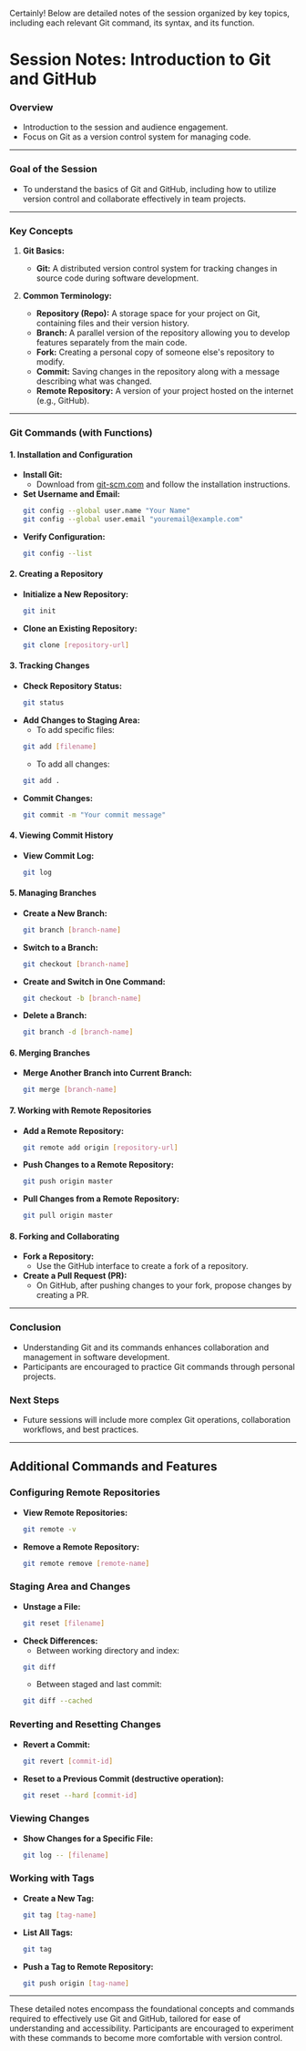 Certainly! Below are detailed notes of the session organized by key topics, including each relevant Git command, its syntax, and its function.

# Session Notes: Introduction to Git and GitHub

### Overview
- Introduction to the session and audience engagement.
- Focus on Git as a version control system for managing code.

---

### Goal of the Session
- To understand the basics of Git and GitHub, including how to utilize version control and collaborate effectively in team projects.

---

### Key Concepts
1. **Git Basics:**
   - **Git:** A distributed version control system for tracking changes in source code during software development.

2. **Common Terminology:**
   - **Repository (Repo):** A storage space for your project on Git, containing files and their version history.
   - **Branch:** A parallel version of the repository allowing you to develop features separately from the main code.
   - **Fork:** Creating a personal copy of someone else's repository to modify.
   - **Commit:** Saving changes in the repository along with a message describing what was changed.
   - **Remote Repository:** A version of your project hosted on the internet (e.g., GitHub).

---

### Git Commands (with Functions)

#### 1. **Installation and Configuration**
   - **Install Git:**
     - Download from [git-scm.com](https://git-scm.com) and follow the installation instructions.
   - **Set Username and Email:**
     ```bash
     git config --global user.name "Your Name"
     git config --global user.email "youremail@example.com"
     ```
   - **Verify Configuration:**
     ```bash
     git config --list
     ```

#### 2. **Creating a Repository**
   - **Initialize a New Repository:**
     ```bash
     git init
     ```
   - **Clone an Existing Repository:**
     ```bash
     git clone [repository-url]
     ```

#### 3. **Tracking Changes**
   - **Check Repository Status:**
     ```bash
     git status
     ```
   - **Add Changes to Staging Area:**
     - To add specific files:
     ```bash
     git add [filename]
     ```
     - To add all changes:
     ```bash
     git add .
     ```
   - **Commit Changes:**
     ```bash
     git commit -m "Your commit message"
     ```

#### 4. **Viewing Commit History**
   - **View Commit Log:**
     ```bash
     git log
     ```

#### 5. **Managing Branches**
   - **Create a New Branch:**
     ```bash
     git branch [branch-name]
     ```
   - **Switch to a Branch:**
     ```bash
     git checkout [branch-name]
     ```
   - **Create and Switch in One Command:**
     ```bash
     git checkout -b [branch-name]
     ```
   - **Delete a Branch:**
     ```bash
     git branch -d [branch-name]
     ```

#### 6. **Merging Branches**
   - **Merge Another Branch into Current Branch:**
     ```bash
     git merge [branch-name]
     ```

#### 7. **Working with Remote Repositories**
   - **Add a Remote Repository:**
     ```bash
     git remote add origin [repository-url]
     ```
   - **Push Changes to a Remote Repository:**
     ```bash
     git push origin master
     ```
   - **Pull Changes from a Remote Repository:**
     ```bash
     git pull origin master
     ```

#### 8. **Forking and Collaborating**
   - **Fork a Repository:**
     - Use the GitHub interface to create a fork of a repository.
   - **Create a Pull Request (PR):**
     - On GitHub, after pushing changes to your fork, propose changes by creating a PR.

---

### Conclusion
- Understanding Git and its commands enhances collaboration and management in software development.
- Participants are encouraged to practice Git commands through personal projects.

### Next Steps
- Future sessions will include more complex Git operations, collaboration workflows, and best practices.

--- 

## Additional Commands and Features

### Configuring Remote Repositories
- **View Remote Repositories:**
  ```bash
  git remote -v
  ```
- **Remove a Remote Repository:**
  ```bash
  git remote remove [remote-name]
  ```

### Staging Area and Changes
- **Unstage a File:**
  ```bash
  git reset [filename]
  ```
- **Check Differences:**
  - Between working directory and index:
  ```bash
  git diff
  ```
  - Between staged and last commit:
  ```bash
  git diff --cached
  ```

### Reverting and Resetting Changes
- **Revert a Commit:**
  ```bash
  git revert [commit-id]
  ```
- **Reset to a Previous Commit (destructive operation):**
  ```bash
  git reset --hard [commit-id]
  ```

### Viewing Changes
- **Show Changes for a Specific File:**
  ```bash
  git log -- [filename]
  ```

### Working with Tags
- **Create a New Tag:**
  ```bash
  git tag [tag-name]
  ```
- **List All Tags:**
  ```bash
  git tag
  ```
- **Push a Tag to Remote Repository:**
  ```bash
  git push origin [tag-name]
  ```

---

These detailed notes encompass the foundational concepts and commands required to effectively use Git and GitHub, tailored for ease of understanding and accessibility. Participants are encouraged to experiment with these commands to become more comfortable with version control.
